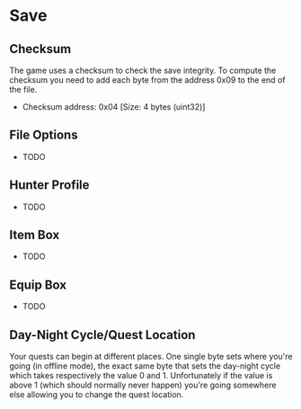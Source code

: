 # Save

Checksum
--------
The game uses a checksum to check the save integrity. To compute the checksum you need to add each byte from the address 0x09 to the end of the file.
 * Checksum address: 0x04 [Size: 4 bytes (uint32)]

File Options
------------
 * TODO

Hunter Profile
--------------
 * TODO

Item Box
--------
 * TODO

Equip Box
---------
 * TODO

Day-Night Cycle/Quest Location
------------------------------
Your quests can begin at different places. One single byte sets where you're going (in offline mode), the exact same byte that sets the day-night cycle which takes respectively the value 0 and 1. Unfortunately if the value is above 1 (which should normally never happen) you're going somewhere else allowing you to change the quest location.
